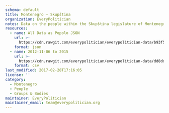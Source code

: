 ```yaml
---
schema: default
title: Montenegro — Skupština
organization: EveryPolitician
notes: Data on the people within the Skupština legislature of Montenegro.
resources:
  - name: All Data as Popolo JSON
    url: >-
      https://cdn.rawgit.com/everypolitician/everypolitician-data/b93f59455bf2809bf9123300051edba358be6559/data/Montenegro/Assembly/ep-popolo-v1.0.json
    format: json
  - name: 2012-11-06 to 2015
    url: >-
      https://cdn.rawgit.com/everypolitician/everypolitician-data/dd8dddc3843afc2317b62af2e4f84ac9c89c920d/data/Montenegro/Assembly/term-25.csv
    format: csv
last_modified: 2017-02-28T17:16:05
license: ''
category:
  - Montenegro
  - People
  - Groups & Bodies
maintainer: EveryPolitician
maintainer_email: team@everypolitician.org
---
```

